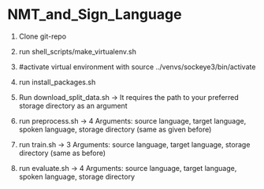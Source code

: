 # NMT_and_Sign_Language

1. Clone git-repo
2. run shell_scripts/make_virtualenv.sh

3. #activate virtual environment with source ../venvs/sockeye3/bin/activate

4. run install_packages.sh
5. Run download_split_data.sh -> It requires the path to your preferred storage directory as an argument
6. run preprocess.sh -> 4 Arguments: source language, target language, spoken language, storage directory (same as given before)
7. run train.sh -> 3 Arguments: source language, target language, storage directory (same as before)
8. run evaluate.sh -> 4 Arguments: source language, target language, spoken language, storage directory
